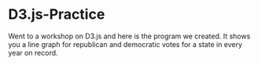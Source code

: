 # D3.js-Practice
Went to a workshop on D3.js and here is the program we created. It shows you a line graph for republican and democratic votes for a state in every year on record.
